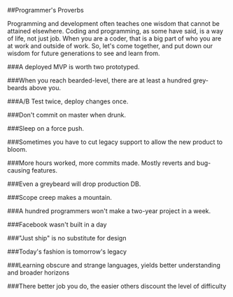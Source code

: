 ##Programmer's Proverbs

Programming and development often teaches one wisdom that cannot be attained elsewhere. Coding and programming, as some have said, is a way of life, not just job. When you are a coder, that is a big part of who you are at work and outside of work. So, let's come together, and put down our wisdom for future generations to see and learn from.

###A deployed MVP is worth two prototyped.

###When you reach bearded-level, there are at least a hundred grey-beards above you.

###A/B Test twice, deploy changes once.

###Don't commit on master when drunk.

###Sleep on a force push.

###Sometimes you have to cut legacy support to allow the new product to bloom.

###More hours worked, more commits made. Mostly reverts and bug-causing features.

###Even a greybeard will drop production DB.

###Scope creep makes a mountain.

###A hundred programmers won't make a two-year project in a week.

###Facebook wasn't built in a day

###"Just ship" is no substitute for design

###Today's fashion is tomorrow's legacy

###Learning obscure and strange languages, yields better understanding and broader horizons

###There better job you do, the easier others discount the level of difficulty
